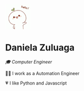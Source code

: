 <img src="./static/images/hello.gif" width="80">


Daniela Zuluaga
======
*🎓 Computer Engineer*

👩‍💻 I work as a Automation Engineer

💗 I like Python and Javascript
